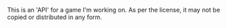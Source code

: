 This is an 'API' for a game I'm working on. 
As per the license, it may not be copied or distributed in any form.

